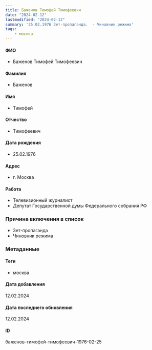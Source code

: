 ```yaml
---
title: Баженов Тимофей Тимофеевич
date: "2024-02-12"
lastmodified: "2024-02-12"
summary: '25.02.1976 Зет-пропаганда.  - Чиновник режима'
tags: 
    - москва
---
```

<!--# pp2-->
<!--## Фигурант-->
<!--### Личные данные-->
#### ФИО
- Баженов Тимофей Тимофеевич
#### Фамилия
- Баженов
#### Имя
- Тимофей
#### Отчество
- Тимофеевич
#### Дата рождения
- 25.02.1976
#### Адрес
- г. Москва
#### Работа
- Телевизионный журналист
- Депутат Государственной думы Федерального собрания РФ
### Причина включения в список
- Зет-пропаганда
 - Чиновник режима
### Метаданные
#### Теги
- москва
#### Дата добавления
12.02.2024
#### Дата последнего обновления
12.02.2024
#### ID
баженов-тимофей-тимофеевич-1976-02-25
<!--## END;-->
